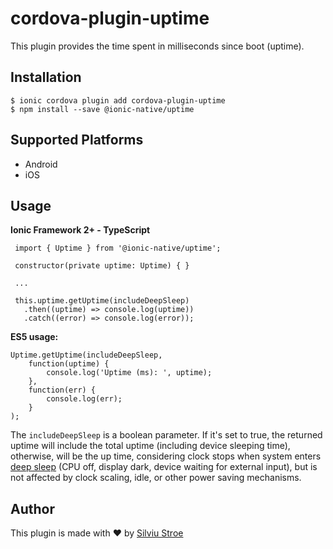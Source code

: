 

# cordova-plugin-uptime

This plugin provides the time spent in milliseconds since boot (uptime).

## Installation

```
$ ionic cordova plugin add cordova-plugin-uptime
$ npm install --save @ionic-native/uptime
```

## Supported Platforms

-   Android
-   iOS

## Usage

**Ionic Framework 2+ - TypeScript**

```
 import { Uptime } from '@ionic-native/uptime';  
  
 constructor(private uptime: Uptime) { }  
 
 ...  
  
 this.uptime.getUptime(includeDeepSleep)  
   .then((uptime) => console.log(uptime))  
   .catch((error) => console.log(error));  

```

**ES5 usage:**

```
Uptime.getUptime(includeDeepSleep,
    function(uptime) { 
        console.log('Uptime (ms): ', uptime);
    },
    function(err) {  
        console.log(err);
    }
);

```
The `includeDeepSleep` is a boolean parameter. If it's set to true, the returned uptime will include the total uptime (including device sleeping time), otherwise, will be the up time, considering clock stops when system enters [deep sleep](https://developer.android.com/reference/android/os/SystemClock.html#uptimeMillis%28%29) (CPU off, display dark, device waiting for external input), but is not affected by clock scaling, idle, or other power saving mechanisms.

## Author

This plugin is made with :heart: by  [Silviu Stroe](https://silviu-s.com/)


